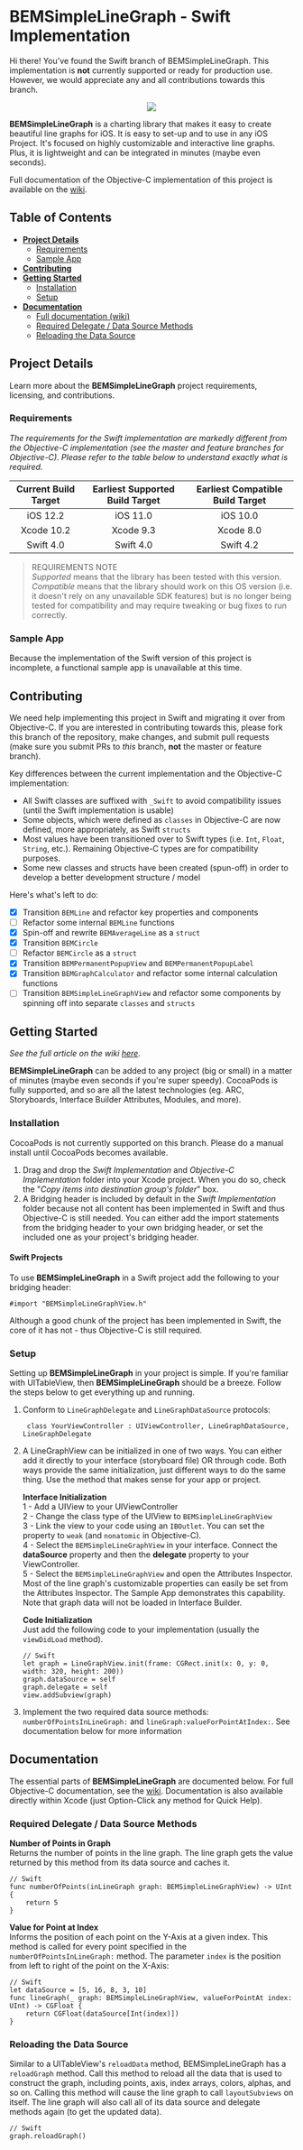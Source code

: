 # BEMSimpleLineGraph - Swift Implementation    
Hi there! You've found the Swift branch of BEMSimpleLineGraph. This implementation is **not** currently supported or ready for production use. However, we would appreciate any and all contributions towards this branch.

<p align="center"><img src="https://raw.githubusercontent.com/Boris-Em/BEMSimpleLineGraph/swift/SwiftPreview.png"/></p>

**BEMSimpleLineGraph** is a charting library that makes it easy to create beautiful line graphs for iOS. It is easy to set-up and to use in any iOS Project. It's focused on highly customizable and interactive line graphs. Plus, it is lightweight and can be integrated in minutes (maybe even seconds).

Full documentation of the Objective-C implementation of this project is available on the [wiki](https://github.com/Boris-Em/BEMSimpleLineGraph/wiki).

## Table of Contents

* [**Project Details**](#project-details)  
    * [Requirements](#requirements)
    * [Sample App](#sample-app)
* [**Contributing**](#contributing)
* [**Getting Started**](#getting-started)
    * [Installation](#installation)
    * [Setup](#setup)
* [**Documentation**](#documentation)
    * [Full documentation (wiki)](https://github.com/Boris-Em/BEMSimpleLineGraph/wiki)
    * [Required Delegate / Data Source Methods](#required-delegate--data-source-methods)
    * [Reloading the Data Source](#reloading-the-data-source) 

## Project Details
Learn more about the **BEMSimpleLineGraph** project requirements, licensing, and contributions.

### Requirements
*The requirements for the Swift implementation are markedly different from the Objective-C implementation (see the master and feature branches for Objective-C). Please refer to the table below to understand exactly what is required.*

| Current Build Target 	| Earliest Supported Build Target 	| Earliest Compatible Build Target |
|:--------------------:	|:-------------------------------:	|:--------------------------------:|
|       iOS 12.2        |            iOS 11.0                   |             iOS 10.0             |
|     Xcode 10.2      	|          Xcode 9.3            	|     	      Xcode 8.0            |
|      Swift 4.0        |           Swift 4.0                   |            Swift 4.2             |

> REQUIREMENTS NOTE  
*Supported* means that the library has been tested with this version. *Compatible* means that the library should work on this OS version (i.e. it doesn't rely on any unavailable SDK features) but is no longer being tested for compatibility and may require tweaking or bug fixes to run correctly.

### Sample App
Because the implementation of the Swift version of this project is incomplete, a functional sample app is unavailable at this time.

## Contributing
We need help implementing this project in Swift and migrating it over from Objective-C. If you are interested in contributing towards this, please fork this branch of the repository, make changes, and submit pull requests (make sure you submit PRs to *this* branch, **not** the master or feature branch).

Key differences between the current implementation and the Objective-C implementation:  
- All Swift classes are suffixed with `_Swift` to avoid compatibility issues (until the Swift implementation is usable)
- Some objects, which were defined as `classes` in Objective-C are now defined, more appropriately, as Swift `structs`
- Most values have been transitioned over to Swift types (i.e. `Int`, `Float`, `String`, etc.). Remaining Objective-C types are for compatibility purposes.
- Some new classes and structs have been created (spun-off) in order to develop a better development structure / model

Here's what's left to do:  
- [x] Transition `BEMLine` and refactor key properties and components
- [ ] Refactor some internal `BEMLine` functions  
- [x] Spin-off and rewrite `BEMAverageLine` as a `struct`  
- [x] Transition `BEMCircle`  
- [ ] Refactor `BEMCircle` as a `struct`  
- [x] Transition `BEMPermanentPopupView` and `BEMPermanentPopupLabel`  
- [x] Transition `BEMGraphCalculator` and refactor some internal calculation functions  
- [ ] Transition `BEMSimpleLineGraphView` and refactor some components by spinning off into separate `classes` and `structs`  
 
## Getting Started
*See the full article on the wiki [here](https://github.com/Boris-Em/BEMSimpleLineGraph/wiki/Getting-Started).*

**BEMSimpleLineGraph** can be added to any project (big or small) in a matter of minutes (maybe even seconds if you're super speedy). CocoaPods is fully supported, and so are all the latest technologies (eg. ARC, Storyboards, Interface Builder Attributes, Modules, and more).

### Installation
CocoaPods is not currently supported on this branch. Please do a manual install until CocoaPods becomes available.
	
 1. Drag and drop the *Swift Implementation* and *Objective-C Implementation* folder into your Xcode project. When you do so, check the "*Copy items into destination group's folder*" box.  
 2. A Bridging header is included by default in the *Swift Implementation* folder because not all content has been implemented in Swift and thus Objective-C is still needed. You can either add the import statements from the bridging header to your own bridging header, or set the included one as your project's bridging header.

#### Swift Projects
To use **BEMSimpleLineGraph** in a Swift project add the following to your bridging header:

    #import "BEMSimpleLineGraphView.h"
    
Although a good chunk of the project has been implemented in Swift, the core of it has not - thus Objective-C is still required.

### Setup
Setting up **BEMSimpleLineGraph** in your project is simple. If you're familiar with UITableView, then **BEMSimpleLineGraph** should be a breeze. Follow the steps below to get everything up and running.

 1. Conform to `LineGraphDelegate` and `LineGraphDataSource` protocols:

         class YourViewController : UIViewController, LineGraphDataSource, LineGraphDelegate

 2.  A LineGraphView can be initialized in one of two ways. You can either add it directly to your interface (storyboard file) OR through code. Both ways provide the same initialization, just different ways to do the same thing. Use the method that makes sense for your app or project.

     **Interface Initialization**  
     1 - Add a UIView to your UIViewController  
     2 - Change the class type of the UIView to `BEMSimpleLineGraphView`  
     3 - Link the view to your code using an `IBOutlet`. You can set the property to `weak` (and `nonatomic` in Objective-C).  
     4 - Select the `BEMSimpleLineGraphView` in your interface. Connect the **dataSource** property and then the **delegate** property to your ViewController.  
     5 - Select the `BEMSimpleLineGraphView` and open the Attributes Inspector. Most of the line graph's customizable properties can easily be set from the Attributes Inspector. The Sample App demonstrates this capability. Note that graph data will not be loaded in Interface Builder.  

     **Code Initialization**  
     Just add the following code to your implementation (usually the `viewDidLoad` method).

         // Swift
         let graph = LineGraphView.init(frame: CGRect.init(x: 0, y: 0, width: 320, height: 200))
         graph.dataSource = self
         graph.delegate = self
         view.addSubview(graph)

 3. Implement the two required data source methods: `numberOfPointsInLineGraph:` and `lineGraph:valueForPointAtIndex:`. See documentation below for more information

## Documentation
The essential parts of **BEMSimpleLineGraph** are documented below. For full Objective-C documentation, see the [wiki](https://github.com/Boris-Em/BEMSimpleLineGraph/wiki). Documentation is also available directly within Xcode (just Option-Click any method for Quick Help).

### Required Delegate / Data Source Methods

**Number of Points in Graph**  
Returns the number of points in the line graph. The line graph gets the value returned by this method from its data source and caches it.

    // Swift
    func numberOfPoints(inLineGraph graph: BEMSimpleLineGraphView) -> UInt {
        return 5
    }

**Value for Point at Index**  
Informs the position of each point on the Y-Axis at a given index. This method is called for every point specified in the `numberOfPointsInLineGraph:` method. The parameter `index` is the position from left to right of the point on the X-Axis:

    // Swift
    let dataSource = [5, 16, 8, 3, 10]
    func lineGraph(_ graph: BEMSimpleLineGraphView, valueForPointAt index: UInt) -> CGFloat {
        return CGFloat(dataSource[Int(index)])
    }

### Reloading the Data Source
Similar to a UITableView's `reloadData` method, BEMSimpleLineGraph has a `reloadGraph` method. Call this method to reload all the data that is used to construct the graph, including points, axis, index arrays, colors, alphas, and so on. Calling this method will cause the line graph to call `layoutSubviews` on itself. The line graph will also call all of its data source and delegate methods again (to get the updated data).

    // Swift
    graph.reloadGraph()

